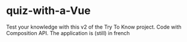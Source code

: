 
# quiz-with-a-Vue
Test your knowledge with this v2 of the Try To Know project. Code with Composition API. The application is (still) in french
